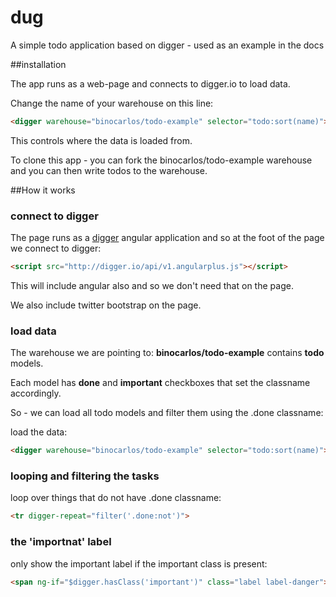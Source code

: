 dug
===

A simple todo application based on digger - used as an example in the docs

##installation

The app runs as a web-page and connects to digger.io to load data.

Change the name of your warehouse on this line:

```html
<digger warehouse="binocarlos/todo-example" selector="todo:sort(name)">
```

This controls where the data is loaded from.

To clone this app - you can fork the binocarlos/todo-example warehouse and you can then write todos to the warehouse.

##How it works

### connect to digger
The page runs as a [digger](http://digger.io) angular application and so at the foot of the page we connect to digger:

```html
<script src="http://digger.io/api/v1.angularplus.js"></script>
```

This will include angular also and so we don't need that on the page.

We also include twitter bootstrap on the page.

### load data
The warehouse we are pointing to: **binocarlos/todo-example** contains **todo** models.

Each model has **done** and **important** checkboxes that set the classname accordingly.

So - we can load all todo models and filter them using the .done classname:


load the data:

```html
<digger warehouse="binocarlos/todo-example" selector="todo:sort(name)">
```

### looping and filtering the tasks
loop over things that do not have .done classname:

```html
<tr digger-repeat="filter('.done:not')">
```
### the 'importnat' label
only show the important label if the important class is present:

```html
<span ng-if="$digger.hasClass('important')" class="label label-danger">important</span>
```
